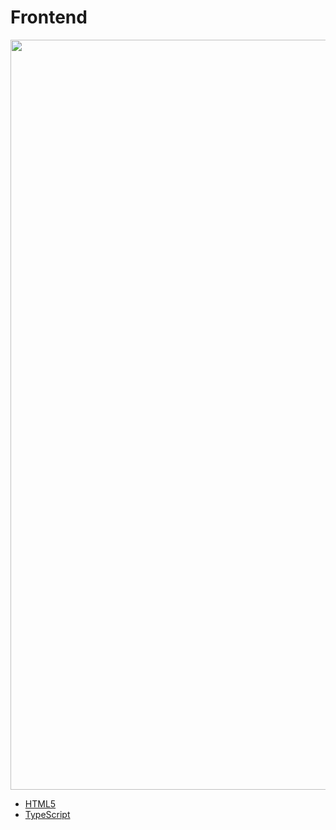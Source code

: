 # Frontend

<img src="https://res.cloudinary.com/proxify-io/image/upload/f_auto,dpr_auto,c_fill,q_auto:best,w_1728,h_720/v1/cms/images/articles/SLgaxshsAQF2Z1eQuNfxAs7DyeJ8upMGHPoKw3lJ.png" width="1200"/>  

- [HTML5](/Frontend/HTML5/HTML5%20Learning%20Guide.md)
- [TypeScript](/Frontend/TypeScript/TypeScript%20Learning%20Guide.md)
